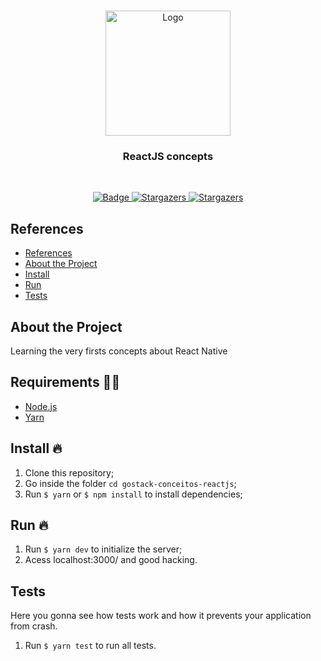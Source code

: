 <br />
<p align="center">
  <a href="https://reactnative.dev/">
    <img width="200px" heigh="300px" src="https://upload.wikimedia.org/wikipedia/commons/thumb/a/a7/React-icon.svg/1200px-React-icon.svg.png" alt="Logo">
  </a>

  <h3 align="center">ReactJS concepts</h3>
</p>
<br />
<p align="center">
  <a href="https://www.linkedin.com/in/douglas-tesch-00b7a518b/">
    <img alt="Badge" src="https://img.shields.io/badge/Developer-Douglas%20Tesch-orange">
  </a>

  <a href="https://github.com/Dtesch9/fastfeet/stargazers">
    <img alt="Stargazers" src="https://img.shields.io/github/stars/Dtesch9/gostack-conceitos-nodejs?style=social">
  </a>
  
   <a href="https://github.com/Dtesch9/fastfeet/network/members">
    <img alt="Stargazers" src="https://img.shields.io/github/forks/Dtesch9/gostack-conceitos-nodejs?style=social">
  </a>
</p>

## References

- [References](#references)
- [About the Project](#about-the-project)
- [Install](#install-)
- [Run](#run-)
- [Tests](#tests)

  
## About the Project

Learning the very firsts concepts about React Native

## Requirements ✋🏻

- [Node.js](https://nodejs.org/en/)
- [Yarn](https://yarnpkg.com/pt-BR/docs/install)

## Install 🔥

1. Clone this repository;
2. Go inside the folder `cd gostack-conceitos-reactjs`;
3. Run `$ yarn` or `$ npm install` to install dependencies;

## Run 🔥

1. Run `$ yarn dev` to initialize the server;
2. Acess localhost:3000/ and good hacking.

## Tests

Here you gonna see how tests work and how it prevents your application from crash.

1. Run `$ yarn test` to run all tests.

